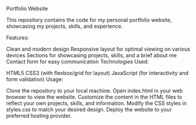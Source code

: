 Portfolio Website

This repository contains the code for my personal portfolio website, showcasing my projects, skills, and experience.

Features:

Clean and modern design
Responsive layout for optimal viewing on various devices
Sections for showcasing projects, skills, and a brief about me
Contact form for easy communication
Technologies Used:

HTML5
CSS3 (with flexbox/grid for layout)
JavaScript (for interactivity and form validation)
Usage:

Clone the repository to your local machine.
Open index.html in your web browser to view the website.
Customize the content in the HTML files to reflect your own projects, skills, and information.
Modify the CSS styles in styles.css to match your desired design.
Deploy the website to your preferred hosting provider.
